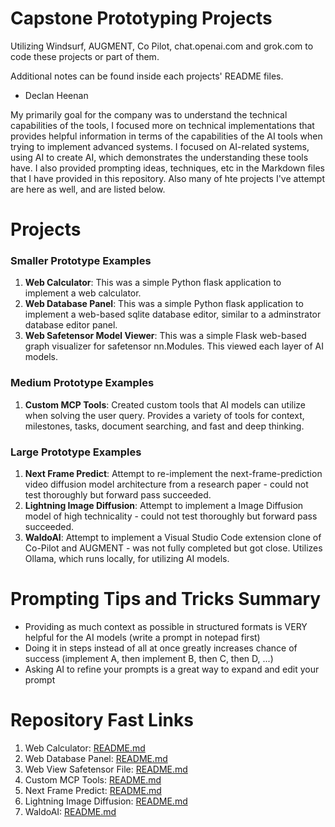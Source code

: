 
# Capstone Prototyping Projects

Utilizing Windsurf, AUGMENT, Co Pilot, chat.openai.com and grok.com to code these projects or part of them.

Additional notes can be found inside each projects' README files.

- Declan Heenan

My primarily goal for the company was to understand the technical capabilities of the tools, I focused more on technical implementations that provides helpful information in terms of the capabilities of the AI tools when trying to implement advanced systems.
I focused on AI-related systems, using AI to create AI, which demonstrates the understanding these tools have.
I also provided prompting ideas, techniques, etc in the Markdown files that I have provided in this repository.
Also many of hte projects I've attempt are here as well, and are listed below.

# Projects

### Smaller Prototype Examples

1. **Web Calculator**: This was a simple Python flask application to implement a web calculator.
2. **Web Database Panel**: This was a simple Python flask application to implement a web-based sqlite database editor, similar to a adminstrator database editor panel.
3. **Web Safetensor Model Viewer**: This was a simple Flask web-based graph visualizer for safetensor nn.Modules. This viewed each layer of AI models.

### Medium Prototype Examples

1. **Custom MCP Tools**: Created custom tools that AI models can utilize when solving the user query. Provides a variety of tools for context, milestones, tasks, document searching, and fast and deep thinking.

### Large Prototype Examples

1. **Next Frame Predict**: Attempt to re-implement the next-frame-prediction video diffusion model architecture from a research paper - could not test thoroughly but forward pass succeeded.
2. **Lightning Image Diffusion**: Attempt to implement a Image Diffusion model of high technicality - could not test thoroughly but forward pass succeeded.
3. **WaldoAI**: Attempt to implement a Visual Studio Code extension clone of Co-Pilot and AUGMENT - was not fully completed but got close. Utilizes Ollama, which runs locally, for utilizing AI models.

# Prompting Tips and Tricks Summary

- Providing as much context as possible in structured formats is VERY helpful for the AI models (write a prompt in notepad first)
- Doing it in steps instead of all at once greatly increases chance of success (implement A, then implement B, then C, then D, ...)
- Asking AI to refine your prompts is a great way to expand and edit your prompt

# Repository Fast Links

1. Web Calculator: [README.md](web_calculator/README.md)
2. Web Database Panel: [README.md](web_database_panel/README.md)
3. Web View Safetensor File: [README.md](web_view_safetensor_model/README.md)
4. Custom MCP Tools: [README.md](custom_mcp_tools/README.md)
5. Next Frame Predict: [README.md](next_frame_predict/README.md)
6. Lightning Image Diffusion: [README.md](lightning_image_diffusion/README.md)
7. WaldoAI: [README.md](waldoai/README.md)
